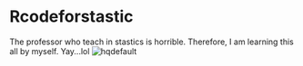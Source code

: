 # Rcodeforstastic
The professor who teach in stastics is horrible.
Therefore, I am learning this all by myself.
Yay...lol
![hqdefault](https://user-images.githubusercontent.com/95981707/149370763-761645a6-84fa-4fb6-9649-f80113dd5c58.jpeg)
